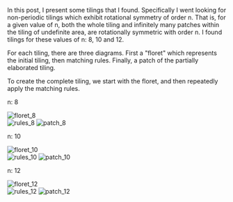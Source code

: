 In this post, I present some tilings that I found. Specifically I went looking for non-periodic tilings which exhibit rotational symmetry of order n. That is, for a given value of n, both the whole tiling and infinitely many patches within the tiling of undefinite area, are rotationally symmetric with order n. I found tilings for these values of n: 8, 10 and 12. 

For each tiling, there are three diagrams. First a "floret" which represents the initial tiling, then matching rules. Finally, a patch of the partially elaborated tiling.

To create the complete tiling, we start with the floret, and then repeatedly apply the matching rules. 

n: 8 

![floret_8](/assets/images/2024-11-27/floret_8.png "floret_8")
<br>
![rules_8](/assets/images/2024-11-27/rules_8.png "rules_8")
![patch_8](/assets/images/2024-11-27/patch_8.png "patch_8")

n: 10

![floret_10](/assets/images/2024-11-27/floret_10.png "floret_10")
<br>
![rules_10](/assets/images/2024-11-27/rules_10.png "rules_10")
![patch_10](/assets/images/2024-11-27/patch_10.png "patch_10")

n: 12

![floret_12](/assets/images/2024-11-27/floret_12.png "floret_12")
<br>
![rules_12](/assets/images/2024-11-27/rules_12.png "rules_12")
![patch_12](/assets/images/2024-11-27/patch_12.png "patch_12")


